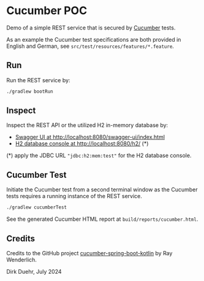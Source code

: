 # Cucumber POC

Demo of a simple REST service that is secured by [Cucumber](https://cucumber.io/) tests.

As an example the Cucumber test specifications are both provided in English and German,
see `src/test/resources/features/*.feature`.

## Run

Run the REST service by:

```bash
./gradlew bootRun
```

## Inspect

Inspect the REST API or the utilized H2 in-memory database by: 

* [Swagger UI at http://localhost:8080/swagger-ui/index.html](http://localhost:8080/swagger-ui/index.html)
* [H2 database console at http://localhost:8080/h2/](http://localhost:8080/h2/) (*) 

(*) apply the JDBC URL `"jdbc:h2:mem:test"` for the H2 database console.

## Cucumber Test

Initiate the Cucumber test from a second terminal window as the Cucumber tests requires a running instance of the REST service. 

```bash
./gradlew cucumberTest
```

See the generated Cucumber HTML report at `build/reports/cucumber.html`.

## Credits

Credits to the GitHub project [cucumber-spring-boot-kotlin](https://github.com/realpacific/cucumber-spring-boot-kotlin)
by Ray Wenderlich.

Dirk Duehr, July 2024